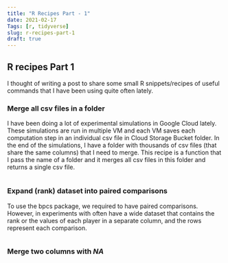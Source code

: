 ```yaml
---
title: "R Recipes Part - 1"
date: 2021-02-17
Tags: [r, tidyverse]
slug: r-recipes-part-1
draft: true
---
```


## R recipes Part 1

I thought of writing a post to share some small R snippets/recipes of useful commands that I have been using quite often lately.

### Merge all csv files in a folder

I have been doing a lot of experimental simulations in Google Cloud lately. These simulations are run in multiple VM and each VM saves each computation step in an individual csv file in Cloud Storage Bucket folder. In the end of the simulations, I have a folder with thousands of csv files (that share the same columns) that I need to merge. This recipe is a function that I pass the name of a folder and it merges all csv files in this folder and returns a single csv file.

```r

```


### Expand (rank) dataset into paired comparisons

To use the bpcs package, we required to have paired comparisons. However, in experiments with often have a wide dataset that contains the rank or the values of each player in a separate column, and the rows represent each comparison.

```r

```


### Merge two columns with *NA*
